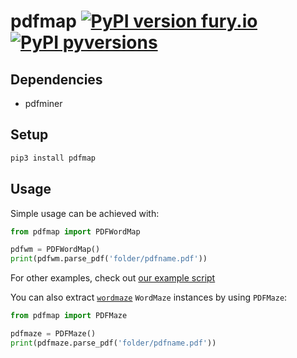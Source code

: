 # pdfmap [![PyPI version fury.io](https://img.shields.io/pypi/v/pdfmap?color=green)](https://github.com/elint-tech/pdfmap) [![PyPI pyversions](https://img.shields.io/pypi/pyversions/pdfmap)](https://github.com/elint-tech/pdfmap)


## Dependencies
* pdfminer

## Setup

```bash
pip3 install pdfmap
```

## Usage

Simple usage can be achieved with:

```python
from pdfmap import PDFWordMap

pdfwm = PDFWordMap()
print(pdfwm.parse_pdf('folder/pdfname.pdf'))
```

For other examples, check out [our example script](example.py)

You can also extract [`wordmaze`](https://github.com/elint-tech/wordmaze/blob/main/README.md) `WordMaze` instances by using `PDFMaze`:

```python
from pdfmap import PDFMaze

pdfmaze = PDFMaze()
print(pdfmaze.parse_pdf('folder/pdfname.pdf'))
```

